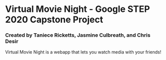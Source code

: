 # Virtual Movie Night - Google STEP 2020 Capstone Project

### Created by Taniece Ricketts, Jasmine Culbreath, and Chris Desir

Virtual Movie Night is a webapp that lets you watch media with your friends!